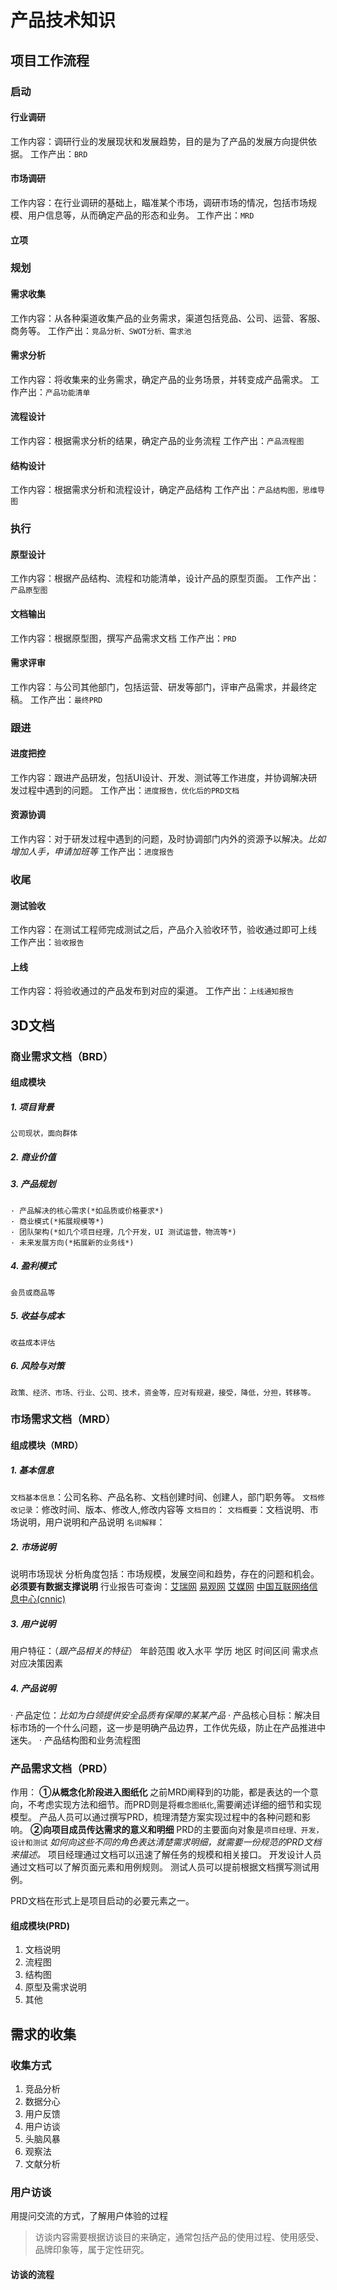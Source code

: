 # 产品技术知识

## 项目工作流程

### 启动

#### 行业调研

工作内容：调研行业的发展现状和发展趋势，目的是为了产品的发展方向提供依据。
工作产出：`BRD`

#### 市场调研

工作内容：在行业调研的基础上，瞄准某个市场，调研市场的情况，包括市场规模、用户信息等，从而确定产品的形态和业务。
工作产出：`MRD`

#### 立项

### 规划

#### 需求收集

工作内容：从各种渠道收集产品的业务需求，渠道包括竞品、公司、运营、客服、商务等。
工作产出：`竞品分析、SWOT分析、需求池`

#### 需求分析

工作内容：将收集来的业务需求，确定产品的业务场景，并转变成产品需求。
工作产出：`产品功能清单`

#### 流程设计

工作内容：根据需求分析的结果，确定产品的业务流程
工作产出：`产品流程图`

#### 结构设计

工作内容：根据需求分析和流程设计，确定产品结构
工作产出：`产品结构图，思维导图`

### 执行

#### 原型设计

工作内容：根据产品结构、流程和功能清单，设计产品的原型页面。
工作产出：`产品原型图`

#### 文档输出

工作内容：根据原型图，撰写产品需求文档
工作产出：`PRD`

#### 需求评审

工作内容：与公司其他部门，包括运营、研发等部门，评审产品需求，并最终定稿。
工作产出：`最终PRD`

### 跟进

#### 进度把控

工作内容：跟进产品研发，包括UI设计、开发、测试等工作进度，并协调解决研发过程中遇到的问题。
工作产出：`进度报告，优化后的PRD文档`

#### 资源协调

工作内容：对于研发过程中遇到的问题，及时协调部门内外的资源予以解决。*比如增加人手，申请加班等*
工作产出：`进度报告`

### 收尾

#### 测试验收

工作内容：在测试工程师完成测试之后，产品介入验收环节，验收通过即可上线
工作产出：`验收报告`

#### 上线

工作内容：将验收通过的产品发布到对应的渠道。
工作产出：`上线通知报告`

## 3D文档

### 商业需求文档（BRD）

#### 组成模块

##### 1. 项目背景

    公司现状，面向群体

##### 2. 商业价值

##### 3. 产品规划

    · 产品解决的核心需求(*如品质或价格要求*)
    · 商业模式(*拓展规模等*)
    · 团队架构(*如几个项目经理，几个开发，UI 测试运营，物流等*)
    · 未来发展方向(*拓展新的业务线*)

##### 4. 盈利模式

    会员或商品等

##### 5. 收益与成本

    收益成本评估

##### 6. 风险与对策

    政策、经济、市场、行业、公司、技术，资金等，应对有规避，接受，降低，分担，转移等。

### 市场需求文档（MRD）

#### 组成模块（MRD）

##### 1. 基本信息

`文档基本信息`：公司名称、产品名称、文档创建时间、创建人，部门职务等。
`文档修改记录`：修改时间、版本、修改人,修改内容等
`文档目的`：
`文档概要`：文档说明、市场说明，用户说明和产品说明
`名词解释`：

##### 2. 市场说明

说明市场现状
    分析角度包括：市场规模，发展空间和趋势，存在的问题和机会。
**必须要有数据支撑说明**
行业报告可查询：[艾瑞网](https://www.iresearch.cn/)  [易观网](https://www.analysys.cn/) [艾媒网](https://www.iimedia.cn/) [中国互联网络信息中心(cnnic)](https://www.cnnic.net.cn/)

##### 3. 用户说明

用户特征：（*跟产品相关的特征*）
    年龄范围
    收入水平
    学历
    地区
    时间区间
    需求点
    对应决策因素

##### 4. 产品说明

· 产品定位：*比如为白领提供安全品质有保障的某某产品*
· 产品核心目标：解决目标市场的一个什么问题，这一步是明确产品边界，工作优先级，防止在产品推进中迷失。
· 产品结构图和业务流程图

### 产品需求文档（PRD）

作用：
**①从概念化阶段进入图纸化**
之前MRD阐释到的功能，都是表达的一个意向，不考虑实现方法和细节。而PRD则是将`概念图纸化`,需要阐述详细的细节和实现模型。
产品人员可以通过撰写PRD，梳理清楚方案实现过程中的各种问题和影响。
**②向项目成员传达需求的意义和明细**
PRD的主要面向对象是`项目经理、开发，设计和测试`
*如何向这些不同的角色表达清楚需求明细，就需要一份规范的PRD文档来描述。*
项目经理通过文档可以迅速了解任务的规模和相关接口。
开发设计人员通过文档可以了解页面元素和用例规则。
测试人员可以提前根据文档撰写测试用例。

PRD文档在形式上是项目启动的必要元素之一。

#### 组成模块(PRD)

 1. 文档说明
 2. 流程图
 3. 结构图
 4. 原型及需求说明
 5. 其他

## 需求的收集

### 收集方式

1. 竞品分析
2. 数据分心
3. 用户反馈
4. 用户访谈
5. 头脑风暴
6. 观察法
7. 文献分析

### 用户访谈

 用提问交流的方式，了解用户体验的过程
> 访谈内容需要根据访谈目的来确定，通常包括产品的使用过程、使用感受、品牌印象等，属于定性研究。

#### 访谈的流程
